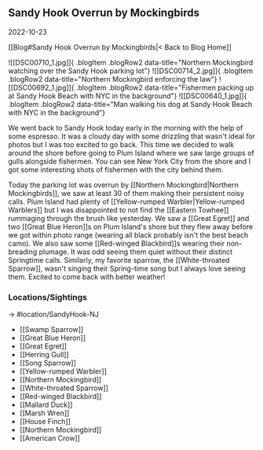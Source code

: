 ## Sandy Hook Overrun by Mockingbirds
2022-10-23

[[Blog#Sandy Hook Overrun by Mockingbirds|< Back to Blog Home]]

![[DSC00710_1.jpg]]{ .blogItem .blogRow2 data-title="Northern Mockingbird watching over the Sandy Hook parking lot"}
![[DSC00714_2.jpg]]{ .blogItem .blogRow2 data-title="Northern Mockingbird enforcing the law"}
![[DSC00692_1.jpg]]{ .blogItem .blogRow2 data-title="Fishermen packing up at Sandy Hook Beach with NYC in the background"}
![[DSC00640_1.jpg]]{ .blogItem .blogRow2 data-title="Man walking his dog at Sandy Hook Beach with NYC in the background"}

We went back to Sandy Hook today early in the morning with the help of some espresso. It was a cloudy day with some drizzling that wasn't ideal for photos but I was too excited to go back. This time we decided to walk around the shore before going to Plum Island where we saw large groups of gulls alongside fishermen. You can see New York City from the shore and I got some interesting shots of fishermen with the city behind them.

Today the parking lot was overrun by [[Northern Mockingbird|Northern Mockingbirds]], we saw at least 30 of them making their persistent noisy calls. Plum Island had plenty of [[Yellow-rumped Warbler|Yellow-rumped Warblers]] but I was disappointed to not find the [[Eastern Towhee]] rummaging through the brush like yesterday. We saw a [[Great Egret]] and two [[Great Blue Heron]]s on Plum Island's shore but they flew away before we got within photo range (wearing all black probably isn't the best beach camo). We also saw some [[Red-winged Blackbird]]s wearing their non-breading plumage. It was odd seeing them quiet without their distinct Springtime calls. Similarly, my favorite sparrow, the [[White-throated Sparrow]], wasn't singing their Spring-time song but I always love seeing them. Excited to come back with better weather!

### Locations/Sightings

-> #location/SandyHook-NJ

- [[Swamp Sparrow]]
- [[Great Blue Heron]]
- [[Great Egret]]
- [[Herring Gull]]
- [[Song Sparrow]]
- [[Yellow-rumped Warbler]]
- [[Northern Mockingbird]]
- [[White-throated Sparrow]]
- [[Red-winged Blackbird]]
- [[Mallard Duck]]
- [[Marsh Wren]]
- [[House Finch]]
- [[Northern Mockingbird]]
- [[American Crow]]